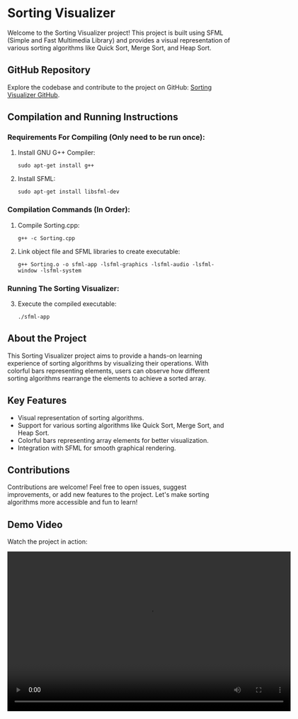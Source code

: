 # Sorting Visualizer

Welcome to the Sorting Visualizer project! This project is built using SFML (Simple and Fast Multimedia Library) and provides a visual representation of various sorting algorithms like Quick Sort, Merge Sort, and Heap Sort.


## GitHub Repository

Explore the codebase and contribute to the project on GitHub: [Sorting Visualizer GitHub](https://github.com/AHSANooo/Sorting-Visualizer).

## Compilation and Running Instructions

### Requirements For Compiling (Only need to be run once):

1. Install GNU G++ Compiler:
   ```
   sudo apt-get install g++
   ```

2. Install SFML:
   ```
   sudo apt-get install libsfml-dev
   ```

### Compilation Commands (In Order):

1. Compile Sorting.cpp:
   ```
   g++ -c Sorting.cpp
   ```

2. Link object file and SFML libraries to create executable:
   ```
   g++ Sorting.o -o sfml-app -lsfml-graphics -lsfml-audio -lsfml-window -lsfml-system
   ```

### Running The Sorting Visualizer:

3. Execute the compiled executable:
   ```
   ./sfml-app
   ```

## About the Project

This Sorting Visualizer project aims to provide a hands-on learning experience of sorting algorithms by visualizing their operations. With colorful bars representing elements, users can observe how different sorting algorithms rearrange the elements to achieve a sorted array.

## Key Features

- Visual representation of sorting algorithms.
- Support for various sorting algorithms like Quick Sort, Merge Sort, and Heap Sort.
- Colorful bars representing array elements for better visualization.
- Integration with SFML for smooth graphical rendering.

## Contributions

Contributions are welcome! Feel free to open issues, suggest improvements, or add new features to the project. Let's make sorting algorithms more accessible and fun to learn!

## Demo Video

Watch the project in action:

<video width="640" height="360" controls>
  <source src="https://youtu.be/rwT5jgM-HlQ" type="video/mp4">
  Your browser does not support the video tag.
</video>

